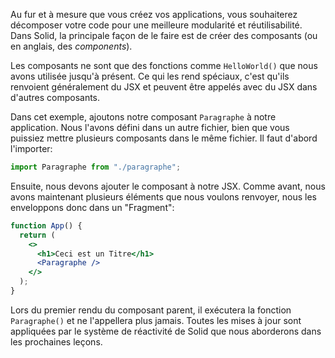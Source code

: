 Au fur et à mesure que vous créez vos applications, vous souhaiterez décomposer votre code pour une meilleure modularité et réutilisabilité. Dans Solid, la principale façon de le faire est de créer des composants (ou en anglais, des _components_).

Les composants ne sont que des fonctions comme `HelloWorld()` que nous avons utilisée jusqu'à présent. Ce qui les rend spéciaux, c'est qu'ils renvoient généralement du JSX et peuvent être appelés avec du JSX dans d'autres composants.

Dans cet exemple, ajoutons notre composant `Paragraphe` à notre application. Nous l'avons défini dans un autre fichier, bien que vous puissiez mettre plusieurs composants dans le même fichier. Il faut d'abord l'importer:

```js
import Paragraphe from "./paragraphe";
```

Ensuite, nous devons ajouter le composant à notre JSX. Comme avant, nous avons maintenant plusieurs éléments que nous voulons renvoyer, nous les enveloppons donc dans un "Fragment":

```jsx
function App() {
  return (
    <>
      <h1>Ceci est un Titre</h1>
      <Paragraphe />
    </>
  );
}
```

Lors du premier rendu du composant parent, il exécutera la fonction `Paragraphe()` et ne l'appellera plus jamais. Toutes les mises à jour sont appliquées par le système de réactivité de Solid que nous aborderons dans les prochaines leçons.
